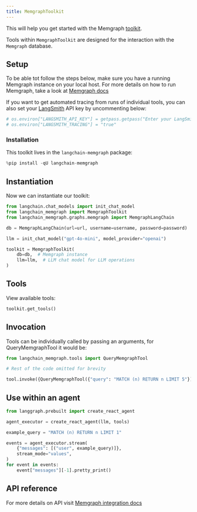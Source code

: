 ```yaml
---
title: MemgraphToolkit
---
```


This will help you get started with the Memgraph [toolkit](/oss/concepts/tools/#toolkits).

Tools within `MemgraphToolkit` are designed for the interaction with the `Memgraph` database.

## Setup

To be able tot follow the steps below, make sure you have a running Memgraph instance on your local host. For more details on how to run Memgraph, take a look at [Memgraph docs](https://memgraph.com/docs/getting-started)
  
If you want to get automated tracing from runs of individual tools, you can also set your [LangSmith](https://docs.smith.langchain.com/) API key by uncommenting below:

```python
# os.environ["LANGSMITH_API_KEY"] = getpass.getpass("Enter your LangSmith API key: ")
# os.environ["LANGSMITH_TRACING"] = "true"
```

### Installation

This toolkit lives in the `langchain-memgraph` package:

```python
%pip install -qU langchain-memgraph 
```

## Instantiation

Now we can instantiate our toolkit:

```python
from langchain.chat_models import init_chat_model
from langchain_memgraph import MemgraphToolkit
from langchain_memgraph.graphs.memgraph import MemgraphLangChain

db = MemgraphLangChain(url=url, username=username, password=password)

llm = init_chat_model("gpt-4o-mini", model_provider="openai")

toolkit = MemgraphToolkit(
    db=db,  # Memgraph instance
    llm=llm,  # LLM chat model for LLM operations
)
```

## Tools

View available tools:

```python
toolkit.get_tools()
```

## Invocation

Tools can be individually called by passing an arguments, for QueryMemgraphTool it would be:

```python
from langchain_memgraph.tools import QueryMemgraphTool

# Rest of the code omitted for brevity

tool.invoke({QueryMemgraphTool({"query": "MATCH (n) RETURN n LIMIT 5"})})
```

## Use within an agent

```python
from langgraph.prebuilt import create_react_agent

agent_executor = create_react_agent(llm, tools)
```

```python
example_query = "MATCH (n) RETURN n LIMIT 1"

events = agent_executor.stream(
    {"messages": [("user", example_query)]},
    stream_mode="values",
)
for event in events:
    event["messages"][-1].pretty_print()
```

## API reference

For more details on API visit [Memgraph integration docs](https://memgraph.com/docs/ai-ecosystem/integrations#langchain)
